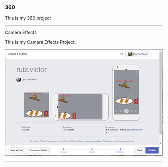 ### 360

This is my 360 project

<script src="//360.vizor.io/scripts/embed.js" data-vizorurl="https://360.vizor.io/embed/v/9pxaj" ></script>

***

Camera Effects

This is my Camera Effects Project.

![Feliz navidad](https://github.com/ruizv/ruizv.github.io/blob/master/Feliz%20navidad.PNG?raw=true "Optional Title") 

***
